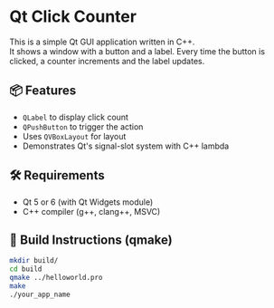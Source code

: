 # Qt Click Counter

This is a simple Qt GUI application written in C++.  
It shows a window with a button and a label. Every time the button is clicked, a counter increments and the label updates.

## 📦 Features

- `QLabel` to display click count
- `QPushButton` to trigger the action
- Uses `QVBoxLayout` for layout
- Demonstrates Qt's signal-slot system with C++ lambda

## 🛠 Requirements

- Qt 5 or 6 (with Qt Widgets module)
- C++ compiler (g++, clang++, MSVC)

## 🚀 Build Instructions (qmake)

```bash
mkdir build/
cd build
qmake ../helloworld.pro
make
./your_app_name
